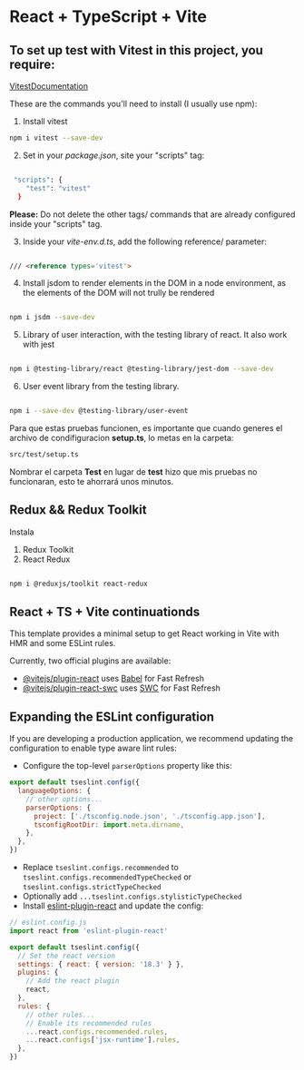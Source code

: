 # React + TypeScript + Vite

## To set up test with Vitest in this project, you require:


[VitestDocumentation](https://www.react-hook-form.com/)

These are the commands you'll need to install (I usually use npm):

1. Install vitest

```sh
npm i vitest --save-dev

```

2. Set in your *package.json*, site your "scripts" tag:

```sh

 "scripts": {
    "test": "vitest"
  }

```

**Please:** Do not delete the other tags/ commands that are already configured inside your "scripts" tag.

3. Inside your *vite-env.d.ts*, add the following reference/ parameter:

```md

/// <reference types='vitest'>

```
4. Install jsdom to render elements in the DOM in a node environment, as the elements of the DOM will not trully be rendered

```sh

npm i jsdm --save-dev

```

5. Library of user interaction, with the testing library of react. It also work with jest

```sh

npm i @testing-library/react @testing-library/jest-dom --save-dev

```

6. User event library from the testing library.

```sh

npm i --save-dev @testing-library/user-event

```

Para que estas pruebas funcionen, es importante que cuando generes el archivo de condifiguracion **setup.ts**, lo metas en la carpeta:

```md
src/test/setup.ts

```

Nombrar el carpeta **Test** en lugar de **test** hizo que mis pruebas no funcionaran, esto te ahorrará unos minutos.

## Redux && Redux Toolkit

Instala
1. Redux Toolkit
2. React Redux

```sh

npm i @reduxjs/toolkit react-redux

```

## React + TS + Vite continuationds
This template provides a minimal setup to get React working in Vite with HMR and some ESLint rules.

Currently, two official plugins are available:

- [@vitejs/plugin-react](https://github.com/vitejs/vite-plugin-react/blob/main/packages/plugin-react/README.md) uses [Babel](https://babeljs.io/) for Fast Refresh
- [@vitejs/plugin-react-swc](https://github.com/vitejs/vite-plugin-react-swc) uses [SWC](https://swc.rs/) for Fast Refresh

## Expanding the ESLint configuration

If you are developing a production application, we recommend updating the configuration to enable type aware lint rules:

- Configure the top-level `parserOptions` property like this:

```js
export default tseslint.config({
  languageOptions: {
    // other options...
    parserOptions: {
      project: ['./tsconfig.node.json', './tsconfig.app.json'],
      tsconfigRootDir: import.meta.dirname,
    },
  },
})
```

- Replace `tseslint.configs.recommended` to `tseslint.configs.recommendedTypeChecked` or `tseslint.configs.strictTypeChecked`
- Optionally add `...tseslint.configs.stylisticTypeChecked`
- Install [eslint-plugin-react](https://github.com/jsx-eslint/eslint-plugin-react) and update the config:

```js
// eslint.config.js
import react from 'eslint-plugin-react'

export default tseslint.config({
  // Set the react version
  settings: { react: { version: '18.3' } },
  plugins: {
    // Add the react plugin
    react,
  },
  rules: {
    // other rules...
    // Enable its recommended rules
    ...react.configs.recommended.rules,
    ...react.configs['jsx-runtime'].rules,
  },
})
```
